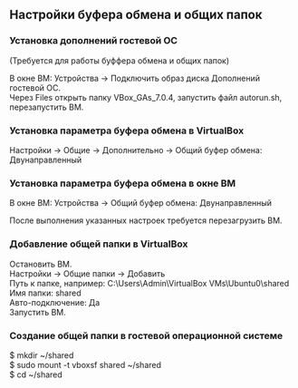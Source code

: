 ## Настройки буфера обмена и общих папок ##

### Установка дополнений гостевой ОС ###
(Требуется для работы буффера обмена и общих папок)  

В окне ВМ: Устройства -> Подключить образ диска Дополнений гостевой ОС.  
Через Files открыть папку VBox_GAs_7.0.4, запустить файл autorun.sh, перезапустить ВМ.  

### Установка параметра буфера обмена в VirtualBox ###
Настройки -> Общие -> Дополнительно -> Общий буфер обмена: Двунаправленный  

### Установка параметра буфера обмена в окне ВМ ###
В окне ВМ: Устройства -> Общий буфер обмена: Двунаправленный  

После выполнения указанных настроек требуется перезагрузить ВМ.  

### Добавление общей папки в VirtualBox ###
Остановить ВМ.  
Настройки -> Общие папки -> Добавить  
Путь к папке, например: C:\Users\Admin\VirtualBox VMs\Ubuntu0\shared  
Имя папки: shared  
Авто-подключение: Да  
Запустить ВМ.  

### Создание общей папки в гостевой операционной системе ###
$ mkdir ~/shared  
$ sudo mount -t vboxsf shared ~/shared  
$ cd ~/shared  

